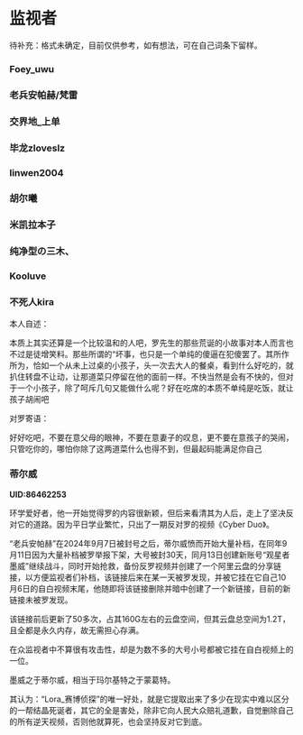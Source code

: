 # 监视者

待补充：格式未确定，目前仅供参考，如有想法，可在自己词条下留样。

### Foey_uwu

### 老兵安帕赫/梵雷

### 交界地_上单

### 毕龙zloveslz

### linwen2004

### 胡尔曦

### 米凯拉本子

### 纯净型の三木、

### Kooluve

### 不死人kira

本人自述：

本质上其实还算是一个比较温和的人吧，罗先生的那些荒诞的小故事对本人而言也不过是徒增笑料。那些所谓的“坏事，也只是一个单纯的傻逼在犯傻罢了。其所作所为，恰如一个从未上过桌的小孩子，头一次去大人的餐桌，看到什么好吃的，就扒住转盘不让动，让那道菜只停留在他的面前一样。不快当然是会有不快的，但对于一个小孩子，除了呵斥几句又能做什么呢？好在吃席的本质不单纯是吃饭，就让孩子胡闹吧

对罗寄语：

好好吃吧，不要在意父母的眼神，不要在意妻子的叹息，更不要在意孩子的哭闹，只管吃你的，哪怕你除了这两道菜什么也得不到，但最起码能满足你自己

### **蒂尔威**

**UID:86462253**

环学爱好者，他一开始觉得罗的内容很新颖，但后来看清其为人后，走上了坚决反对它的道路。因为平日学业繁忙，只出了一期反对罗的视频《Cyber Duo》。

“老兵安帕赫”在2024年9月7日被封号之后，蒂尔威愤而开始大量补档，在同年9月11日因为大量补档被罗举报下架，大号被封30天，同月13日创建新账号“观星者墨威”继续战斗，同时开始抢救，备份反罗视频并创建了一个阿里云盘的分享链接，以方便监视者们补档，该链接后来在某一天被罗发现，并被它挂在它自己10月6日的自白视频末尾，他随即将该链接删除并暗中创建了一个新链接，目前的新链接未被罗发现。

该链接前后更新了50多次，占其160G左右的云盘空间，但其云盘总空间为1.2T，且全都是永久内存，故无需担心存满。

在众监视者中不算很有攻击性，却是为数不多的大号小号都被它挂在自白视频上的一位。

墨威之于蒂尔威，相当于玛尔基特之于蒙葛特。

其认为：“Lora_赛博侦探”的唯一好处，就是它提取出来了多少在现实中难以区分的一帮结晶死诞者，其它的全是害处，除非它向人民大众赔礼道歉，自觉删除自己的所有逆天视频，否则他就算死，也会坚持反对它到底。